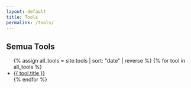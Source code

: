 ```yaml
---
layout: default
title: Tools
permalink: /tools/
---
```


## Semua Tools

<ul style="padding-left: 20px;">
  {% assign all_tools = site.tools | sort: "date" | reverse %}
  {% for tool in all_tools %}
    <li><a href="{{ tool.url | relative_url }}">{{ tool.title }}</a></li>
  {% endfor %}
</ul>
